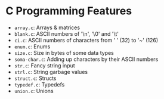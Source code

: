 # C Programming Features

- `array.c`: Arrays & matrices
- `blank.c`: ASCII numbers of '\n', '\0' and '\t'
- `ci.c`: ASCII numbers of characters from ' ' (32) to '~' (126)
- `enum.c`: Enums
- `size.c`: Size in bytes of some data types
- `soma-char.c`: Adding up characters by their ASCII numbers
- `str.c`: Fancy string input
- `strl.c`: String garbage values
- `struct.c`: Structs
- `typedef.c`: Typedefs
- `union.c`: Unions
